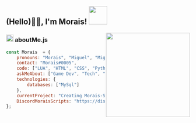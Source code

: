 
<h2> (Hello)🙏🏻, I'm Morais! <img src="https://media.giphy.com/media/12oufCB0MyZ1Go/giphy.gif" width="50"></h2>
<img align='right' src="https://media.giphy.com/media/M9gbBd9nbDrOTu1Mqx/giphy.gif" width="230">


###  <img src="https://media.giphy.com/media/ln7z2eWriiQAllfVcn/giphy.gif" height="20"> **aboutMe.js**

```javascript
const Morais  = {
    pronouns: "Morais", "Miguel", "Migueis",
    contact: "Morais#0005",
    code: ["LUA", "HTML", "CSS", "Python(), MySQL", "Java", "JS", "VB"],
    askMeAbout: ["Game Dev", "Tech", "Gaming"],
    technologies: {
        databases: ["MySql"]
    },
    currentProject: "Creating Morais-Scripts!",
    DiscordMoraisScripts: "https://discord.gg/KSNWJ9UMvH",
};
```
